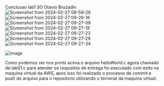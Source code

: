 
Conclusao lab1 SO Otavio Bruzadin 
![Screenshot from 2024-02-27 08-59-26](https://github.com/OtavioBruzadin/LabsSistemasOperacionais/assets/31077442/8e266fea-9746-4a9f-a905-7b3bcd0b2a77)
![Screenshot from 2024-02-27 09-26-16](https://github.com/OtavioBruzadin/LabsSistemasOperacionais/assets/31077442/79248ed4-1093-4405-b403-b4d5b7df768d)
![Screenshot from 2024-02-27 09-27-08](https://github.com/OtavioBruzadin/LabsSistemasOperacionais/assets/31077442/f7150e16-1119-4ba5-bf79-10da0c001d09)
![Screenshot from 2024-02-27 09-27-19](https://github.com/OtavioBruzadin/LabsSistemasOperacionais/assets/31077442/b34a0a6e-912a-45be-ad3b-58b1542edc7d)
![Screenshot from 2024-02-27 09-27-23](https://github.com/OtavioBruzadin/LabsSistemasOperacionais/assets/31077442/a29e086e-ddae-4a21-95a1-57fd2f1d07a0)
![Screenshot from 2024-02-27 09-27-29](https://github.com/OtavioBruzadin/LabsSistemasOperacionais/assets/31077442/544637d5-3029-45b3-b910-a3de26f21989)
![Screenshot from 2024-02-27 09-27-34](https://github.com/OtavioBruzadin/LabsSistemasOperacionais/assets/31077442/84114a51-2153-4d8b-ab8c-77e24b3d0b55)

![image](https://github.com/OtavioBruzadin/LabsSistemasOperacionais/assets/31077442/abdff516-8ce4-49b1-8b69-0a8444eb9390)


Como podemos ver nos prints acima o arquivo helloWorld.c agora chamado de lab01.c para atender os requisitos de entrega foi executado com exito na maquina virtual da AWS, apos isso foi realizado o processo de commit e push do arquivo para o repositorio utilizando o terminal da maquina virtual.
